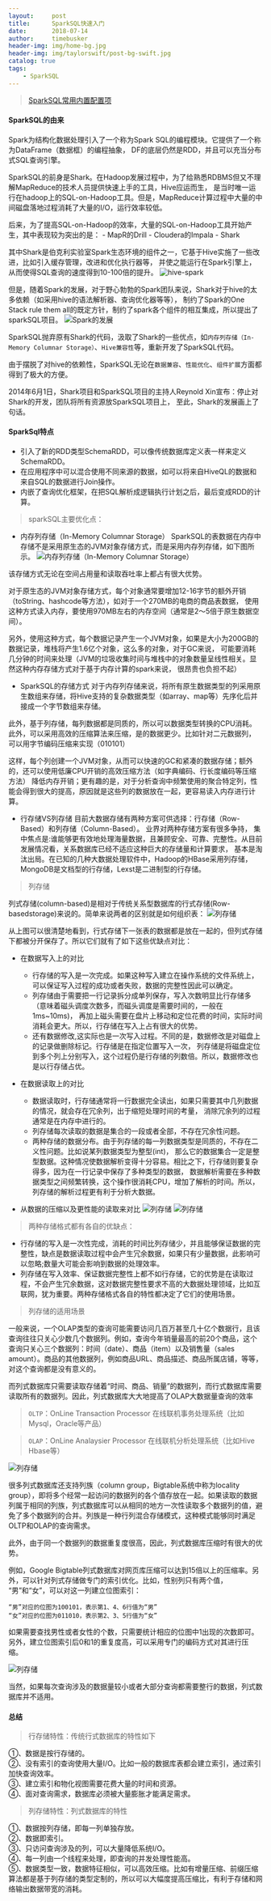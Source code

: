```yaml
---
layout:     post
title:      SparkSQL快速入门
date:       2018-07-14
author:     timebusker
header-img: img/home-bg.jpg
header-img: img/taylorswift/post-bg-swift.jpg
catalog: true
tags:
    - SparkSQL
---
```


> [SparkSQL常用内置配置项](https://www.cnblogs.com/pekkle/p/10525757.html)

#### SparkSQL的由来
Spark为结构化数据处理引入了一个称为Spark SQL的编程模块。它提供了一个称为DataFrame（数据框）的编程抽象，
DF的底层仍然是RDD，并且可以充当分布式SQL查询引擎。

SparkSQL的前身是Shark。在Hadoop发展过程中，为了给熟悉RDBMS但又不理解MapReduce的技术人员提供快速上手的工具，Hive应运而生，
是当时唯一运行在hadoop上的SQL-on-Hadoop工具。但是，MapReduce计算过程中大量的中间磁盘落地过程消耗了大量的I/O，运行效率较低。

后来，为了提高SQL-on-Hadoop的效率，大量的SQL-on-Hadoop工具开始产生，其中表现较为突出的是：
    - MapR的Drill
    - Cloudera的Impala
    - Shark

其中Shark是伯克利实验室Spark生态环境的组件之一，它基于Hive实施了一些改进，比如引入缓存管理，改进和优化执行器等，
并使之能运行在Spark引擎上，从而使得SQL查询的速度得到10-100倍的提升。
![hive-spark](/img/sparksql/4.jpg)

但是，随着Spark的发展，对于野心勃勃的Spark团队来说，Shark对于hive的太多依赖（如采用hive的语法解析器、查询优化器等等），
制约了Spark的One Stack rule them all的既定方针，制约了spark各个组件的相互集成，所以提出了sparkSQL项目。
![Spark的发展](/img/sparksql/5.jpg)

SparkSQL抛弃原有Shark的代码，汲取了Shark的一些优点，如`内存列存储（In-Memory Columnar Storage）`、`Hive兼容性`等，重新开发了SparkSQL代码。

由于摆脱了对hive的依赖性，SparkSQL无论在`数据兼容`、`性能优化`、`组件扩展`方面都得到了极大的方便。

2014年6月1日，Shark项目和SparkSQL项目的主持人Reynold Xin宣布：停止对Shark的开发，团队将所有资源放SparkSQL项目上，
至此，Shark的发展画上了句话。

#### SparkSql特点
- 引入了新的RDD类型SchemaRDD，可以像传统数据库定义表一样来定义SchemaRDD。
- 在应用程序中可以混合使用不同来源的数据，如可以将来自HiveQL的数据和来自SQL的数据进行Join操作。
- 内嵌了查询优化框架，在把SQL解析成逻辑执行计划之后，最后变成RDD的计算。

> sparkSQL主要优化点：

- 内存列存储（In-Memory Columnar Storage）
SparkSQL的表数据在内存中存储不是采用原生态的JVM对象存储方式，而是采用内存列存储，如下图所示。
![内存列存储（In-Memory Columnar Storage）](/img/sparksql/6.jpg)

该存储方式无论在空间占用量和读取吞吐率上都占有很大优势。

对于原生态的JVM对象存储方式，每个对象通常要增加12-16字节的额外开销（toString、hashcode等方法），如对于一个270MB的电商的商品表数据，
使用这种方式读入内存，要使用970MB左右的内存空间（通常是2～5倍于原生数据空间）。

另外，使用这种方式，每个数据记录产生一个JVM对象，如果是大小为200GB的数据记录，堆栈将产生1.6亿个对象，这么多的对象，对于GC来说，
可能要消耗几分钟的时间来处理（JVM的垃圾收集时间与堆栈中的对象数量呈线性相关。显然这种内存存储方式对于基于内存计算的spark来说，
很昂贵也负担不起）

- SparkSQL的存储方式
对于内存列存储来说，将所有原生数据类型的列采用原生数组来存储，将Hive支持的复杂数据类型（如array、map等）先序化后并接成一个字节数组来存储。

此外，基于列存储，每列数据都是同质的，所以可以数据类型转换的CPU消耗。此外，可以采用高效的压缩算法来压缩，是的数据更少。比如针对二元数据列，
可以用字节编码压缩来实现（010101）

这样，每个列创建一个JVM对象，从而可以快速的GC和紧凑的数据存储；额外的，还可以使用低廉CPU开销的高效压缩方法（如字典编码、行长度编码等压缩方法）
降低内存开销；更有趣的是，对于分析查询中频繁使用的聚合特定列，性能会得到很大的提高，原因就是这些列的数据放在一起，更容易读入内存进行计算。

- 行存储VS列存储
目前大数据存储有两种方案可供选择：行存储（Row-Based）和列存储（Column-Based）。 业界对两种存储方案有很多争持，
集中焦点是:谁能够更有效地处理海量数据，且兼顾安全、可靠、完整性。从目前发展情况看，关系数据库已经不适应这种巨大的存储量和计算要求，
基本是淘汰出局。在已知的几种大数据处理软件中，Hadoop的HBase采用列存储，MongoDB是文档型的行存储，Lexst是二进制型的行存储。

> 列存储

列式存储(column-based)是相对于传统关系型数据库的行式存储(Row-basedstorage)来说的。简单来说两者的区别就是如何组织表：
![列存储](/img/sparksql/7.jpg)

从上图可以很清楚地看到，行式存储下一张表的数据都是放在一起的，但列式存储下都被分开保存了。所以它们就有了如下这些优缺点对比：

- 在数据写入上的对比
    - 行存储的写入是一次完成。如果这种写入建立在操作系统的文件系统上，可以保证写入过程的成功或者失败，数据的完整性因此可以确定。
    - 列存储由于需要把一行记录拆分成单列保存，写入次数明显比行存储多（意味着磁头调度次数多，而磁头调度是需要时间的，一般在1ms~10ms)，
	  再加上磁头需要在盘片上移动和定位花费的时间，实际时间消耗会更大。所以，行存储在写入上占有很大的优势。
    - 还有数据修改,这实际也是一次写入过程。不同的是，数据修改是对磁盘上的记录做删除标记。行存储是在指定位置写入一次，
	  列存储是将磁盘定位到多个列上分别写入，这个过程仍是行存储的列数倍。所以，数据修改也是以行存储占优。

- 在数据读取上的对比
    - 数据读取时，行存储通常将一行数据完全读出，如果只需要其中几列数据的情况，就会存在冗余列，出于缩短处理时间的考量，
	  消除冗余列的过程通常是在内存中进行的。
    - 列存储每次读取的数据是集合的一段或者全部，不存在冗余性问题。
    - 两种存储的数据分布。由于列存储的每一列数据类型是同质的，不存在二义性问题。比如说某列数据类型为整型(int)，
	  那么它的数据集合一定是整型数据。这种情况使数据解析变得十分容易。相比之下，行存储则要复杂得多，因为在一行记录中保存了多种类型的数据，
	  数据解析需要在多种数据类型之间频繁转换，这个操作很消耗CPU，增加了解析的时间。所以，列存储的解析过程更有利于分析大数据。

- 从数据的压缩以及更性能的读取来对比
![列存储](/img/sparksql/8.jpg)
![列存储](/img/sparksql/9.jpg)

> 两种存储格式都有各自的优缺点：

- 行存储的写入是一次性完成，消耗的时间比列存储少，并且能够保证数据的完整性，缺点是数据读取过程中会产生冗余数据，如果只有少量数据，此影响可以忽略;数量大可能会影响到数据的处理效率。
- 列存储在写入效率、保证数据完整性上都不如行存储，它的优势是在读取过程，不会产生冗余数据，这对数据完整性要求不高的大数据处理领域，比如互联网，犹为重要。两种存储格式各自的特性都决定了它们的使用场景。

> 列存储的适用场景

一般来说，一个OLAP类型的查询可能需要访问几百万甚至几十亿个数据行，且该查询往往只关心少数几个数据列。例如，查询今年销量最高的前20个商品，这个查询只关心三个数据列：时间（date）、商品（item）以及销售量（sales amount）。商品的其他数据列，例如商品URL、商品描述、商品所属店铺，等等，对这个查询都是没有意义的。

而列式数据库只需要读取存储着“时间、商品、销量”的数据列，而行式数据库需要读取所有的数据列。因此，列式数据库大大地提高了OLAP大数据量查询的效率

> `OLTP`：OnLine Transaction Processor 在线联机事务处理系统（比如Mysql，Oracle等产品）

> `OLAP`：OnLine Analaysier Processor  在线联机分析处理系统（比如Hive  Hbase等）

![列存储](/img/sparksql/10.jpg)

很多列式数据库还支持列族（column group，Bigtable系统中称为locality group），即将多个经常一起访问的数据列的各个值存放在一起。如果读取的数据列属于相同的列族，列式数据库可以从相同的地方一次性读取多个数据列的值，避免了多个数据列的合并。列族是一种行列混合存储模式，这种模式能够同时满足OLTP和OLAP的查询需求。

此外，由于同一个数据列的数据重复度很高，因此，列式数据库压缩时有很大的优势。

例如，Google Bigtable列式数据库对网页库压缩可以达到15倍以上的压缩率。另外，可以针对列式存储做专门的索引优化。比如，性别列只有两个值，
“男”和“女”，可以对这一列建立位图索引：

```
“男”对应的位图为100101，表示第1、4、6行值为“男”
“女”对应的位图为011010，表示第2、3、5行值为“女”
```

如果需要查找男性或者女性的个数，只需要统计相应的位图中1出现的次数即可。另外，建立位图索引后0和1的重复度高，可以采用专门的编码方式对其进行压缩。

![列存储](/img/sparksql/11.jpg)

当然，如果每次查询涉及的数据量较小或者大部分查询都需要整行的数据，列式数据库并不适用。

#### 总结

> 行存储特性：传统行式数据库的特性如下

①、数据是按行存储的。          
②、没有索引的查询使用大量I/O。比如一般的数据库表都会建立索引，通过索引加快查询效率。          
③、建立索引和物化视图需要花费大量的时间和资源。          
④、面对查询需求，数据库必须被大量膨胀才能满足需求。          

> 列存储特性：列式数据库的特性

①、数据按列存储，即每一列单独存放。          
②、数据即索引。                    
③、只访问查询涉及的列，可以大量降低系统I/O。          
④、每一列由一个线程来处理，即查询的并发处理性能高。          
⑤、数据类型一致，数据特征相似，可以高效压缩。比如有增量压缩、前缀压缩算法都是基于列存储的类型定制的，所以可以大幅度提高压缩比，有利于存储和网络输出数据带宽的消耗。          

